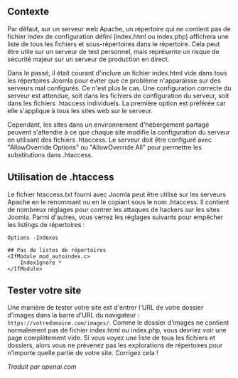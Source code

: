 <!-- Filename: How_do_you_block_directory_scans_using_htaccess%3F / Display title: Interdire le Listing des Répertoires  -->

## Contexte

Par défaut, sur un serveur web Apache, un répertoire qui ne contient pas de fichier index de configuration défini (index.html ou index.php) affichera une liste de tous les fichiers et sous-répertoires dans le répertoire. Cela peut être utile sur un serveur de test personnel, mais représente un risque de sécurité majeur sur un serveur de production en direct.

Dans le passé, il était courant d'inclure un fichier index.html vide dans tous les répertoires Joomla pour éviter que ce problème n'apparaisse sur des serveurs mal configurés. Ce n'est plus le cas. Une configuration correcte du serveur est attendue, soit dans les fichiers de configuration du serveur, soit dans les fichiers .htaccess individuels. La première option est préférée car elle s'applique à tous les sites web sur le serveur.

Cependant, les sites dans un environnement d'hébergement partagé peuvent s'attendre à ce que chaque site modifie la configuration du serveur en utilisant des fichiers .htaccess. Le serveur doit être configuré avec "AllowOverride Options" ou "AllowOverride All" pour permettre les substitutions dans .htaccess.

## Utilisation de .htaccess

Le fichier htaccess.txt fourni avec Joomla peut être utilisé sur les serveurs Apache en le renommant ou en le copiant sous le nom .htaccess. Il contient de nombreux réglages pour contrer les attaques de hackers sur les sites Joomla. Parmi d'autres, vous verrez les réglages suivants pour empêcher les listings de répertoires :

```
Options -Indexes

## Pas de listes de répertoires
<IfModule mod_autoindex.c>
    IndexIgnore *
</IfModule>
```

## Tester votre site

Une manière de tester votre site est d'entrer l'URL de votre dossier d'images dans la barre d'URL du navigateur : `https://votredomaine.com/images/`. Comme le dossier d'images ne contient normalement pas de fichier index.html ou index.php, vous devriez voir une page complètement vide. Si vous voyez une liste de tous les fichiers et dossiers, alors vous ne prévenez pas les explorations de répertoires pour n'importe quelle partie de votre site. Corrigez cela !

*Traduit par openai.com*
